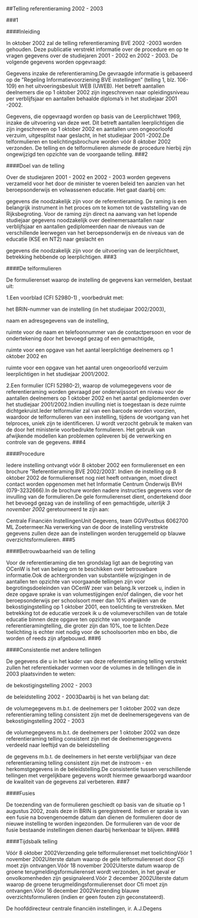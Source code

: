 <meta http-equiv='Content-Type' content='text/html; charset=utf-8' />

##Telling referentieraming 2002 - 2003

###1 

####Inleiding

In oktober 2002 zal de telling referentieraming BVE 2002 -2003 worden gehouden. Deze publicatie verstrekt informatie over de procedure en op te vragen gegevens over de studiejaren 2001 - 2002 en 2002 - 2003. De volgende gegevens worden opgevraagd:

Gegevens inzake de referentieraming.De gevraagde informatie is gebaseerd op de ”Regeling Informatievoorziening BVE instellingen” (telling 1, blz. 106-109) en het uitvoeringsbesluit WEB (UWEB). Het betreft aantallen deelnemers die op 1 oktober 2002 zijn ingeschreven naar opleidingsniveau per verblijfsjaar en aantallen behaalde diploma’s in het studiejaar 2001 -2002.

Gegevens, die opgevraagd worden op basis van de Leerplichtwet 1969, inzake de uitvoering van deze wet. Dit betreft aantallen leerplichtigen die zijn ingeschreven op 1 oktober 2002 en aantallen uren ongeoorloofd verzuim, uitgesplitst naar geslacht, in het studiejaar 2001 -2002.De telformulieren en toelichtingsbrochure worden vóór 8 oktober 2002 verzonden. De telling en de telformulieren alsmede de procedure hierbij zijn ongewijzigd ten opzichte van de voorgaande telling.
###2 

####Doel van de telling

Over de studiejaren 2001 - 2002 en 2002 - 2003 worden gegevens verzameld voor het door de minister te voeren beleid ten aanzien van het beroepsonderwijs en volwassenen educatie. Het gaat daarbij om:

gegevens die noodzakelijk zijn voor de referentieraming. De raming is een belangrijk instrument in het proces om te komen tot de vaststelling van de Rijksbegroting. Voor de raming zijn direct na aanvang van het lopende studiejaar gegevens noodzakelijk over deelnemersaantallen naar verblijfsjaar en aantallen gediplomeerden naar de niveaus van de verschillende leerwegen van het beroepsonderwijs en de niveaus van de educatie (KSE en NT2) naar geslacht en

gegevens die noodzakelijk zijn voor de uitvoering van de leerplichtwet, betrekking hebbende op leerplichtigen.
###3 

####De telformulieren

De formulierenset waarop de instelling de gegevens kan vermelden, bestaat uit:

1.Een voorblad (CFI 52980-1) , voorbedrukt met:

het BRIN-nummer van de instelling (in het studiejaar 2002/2003),

naam en adresgegevens van de instelling,

ruimte voor de naam en telefoonnummer van de contactpersoon en voor de ondertekening door het bevoegd gezag of een gemachtigde,

ruimte voor een opgave van het aantal leerplichtige deelnemers op 1 oktober 2002 en

ruimte voor een opgave van het aantal uren ongeoorloofd verzuim leerplichtigen in het studiejaar 2001/2002.

2.Een formulier (CFI 52980-2), waarop de volumegegevens voor de referentieraming worden gevraagd per onderwijssoort en niveau voor de aantallen deelnemers op 1 oktober 2002 en het aantal gediplomeerden over het studiejaar 2001/2002.Indien invulling niet is toegestaan is deze ruimte dichtgekruist.Ieder telformulier zal van een barcode worden voorzien, waardoor de telformulieren van een instelling, tijdens de voortgang van het telproces, uniek zijn te identificeren. U wordt verzocht gebruik te maken van de door het ministerie voorbedrukte formulieren. Het gebruik van afwijkende modellen kan problemen opleveren bij de verwerking en controle van de gegevens.
###4 

####Procedure

Iedere instelling ontvangt vóór 8 oktober 2002 een formulierenset en een brochure ”Referentieraming BVE 2002/2003’. Indien de instelling op 8 oktober 2002 de formulierenset nog niet heeft ontvangen, moet direct contact worden opgenomen met het Informatie Centrum Onderwijs BVH (079-3232666).In de brochure worden nadere instructies gegevens voor de invulling van de formulieren.De gele formulierenset dient, ondertekend door het bevoegd gezag van de instelling of een gemachtigde, *uiterlijk 3 november 2002* geretourneerd te zijn aan:

Centrale Financiën InstellingenUnit Gegevens, team GGVPostbus 6062700 ML Zoetermeer.Na verwerking van de door de instelling verstrekte gegevens zullen deze aan de instellingen worden teruggemeld op blauwe overzichtsformulieren.
###5 

####Betrouwbaarheid van de telling

Voor de referentieraming die ten grondslag ligt aan de begroting van OCenW is het van belang om te beschikken over betrouwbare informatie.Ook de achtergronden van substantiële wijzigingen in de aantallen ten opzichte van voorgaande tellingen zijn voor begrotingsdoeleinden van OCenW zeer van belang.Ik verzoek u, indien in deze opgave sprake is van volumestijgingen en/of dalingen, die voor het beroepsonderwijs per schoolsoort meer dan 10% afwijken van de bekostigingstelling op 1 oktober 2001, een toelichting te verstrekken. Met betrekking tot de educatie verzoek ik u de volumeverschillen van de totale educatie binnen deze opgave ten opzichte van voorgaande referentieramingtelling, die groter zijn dan 10%, toe te lichten.Deze toelichting is echter niet nodig voor de schoolsoorten mbo en bbo, die worden of reeds zijn afgebouwd.
###6 

####Consistentie met andere tellingen

De gegevens die u in het kader van deze referentieraming telling verstrekt zullen het referentiekader vormen voor de volumes in de tellingen die in 2003 plaatsvinden te weten:

de bekostigingstelling 2002 - 2003

de beleidstelling 2002 - 2003Daarbij is het van belang dat:

de volumegegevens m.b.t. de deelnemers per 1 oktober 2002 van deze referentieraming telling consistent zijn met de deelnemersgegevens van de bekostigingstelling 2002 - 2003

de volumegegevens m.b.t. de deelnemers per 1 oktober 2002 van deze referentieraming telling consistent zijn met de deelnemersgegevens verdeeld naar leeftijd van de beleidstelling

de gegevens m.b.t. de deelnemers in het eerste verblijfsjaar van deze referentieraming telling consistent zijn met de instroom - en herkomstgegevens in de beleidstelling.De consistentie tussen verschillende tellingen met vergelijkbare gegevens wordt hiermee gewaarborgd waardoor de kwaliteit van de gegevens zal verbeteren.
###7 

####Fusies

De toezending van de formulieren geschiedt op basis van de situatie op 1 augustus 2002, zoals deze in BRIN is geregistreerd. Indien er sprake is van een fusie na bovengenoemde datum dan dienen de formulieren door de nieuwe instelling te worden ingezonden. De formulieren van de voor de fusie bestaande instellingen dienen daarbij herkenbaar te blijven.
###8 

####Tijdsbalk telling

Vóór 8 oktober 2002Verzending gele telformulierenset met toelichtingVóór 1 november 2002Uiterste datum waarop de gele telformulierenset door Cƒi moet zijn ontvangen.Vóór 18 november 2002Uiterste datum waarop de groene terugmeldingsformulierenset wordt verzonden, in het geval er onvolkomenheden zijn gesignaleerd.Vóór 2 december 2002Uiterste datum waarop de groene terugmeldingsformulierenset door Cfi moet zijn ontvangen.Vóór 16 december 2002Verzending blauwe overzichtsformulieren (indien er geen fouten zijn geconstateerd).

De 
hoofddirecteur centrale financiën instellingen, 
ir. A.J.Degens

